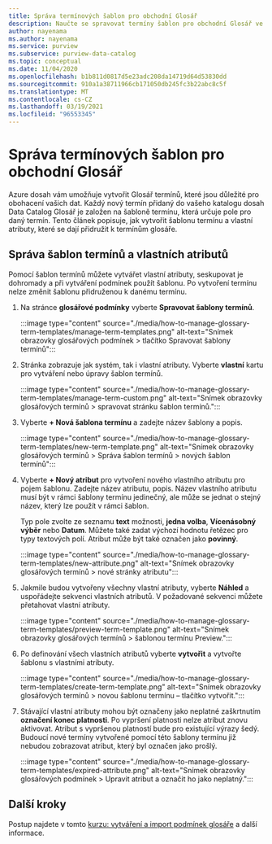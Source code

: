 ```yaml
---
title: Správa termínových šablon pro obchodní Glosář
description: Naučte se spravovat termíny šablon pro obchodní Glosář ve službě Azure dosah Data Catalog.
author: nayenama
ms.author: nayenama
ms.service: purview
ms.subservice: purview-data-catalog
ms.topic: conceptual
ms.date: 11/04/2020
ms.openlocfilehash: b1b811d0817d5e23adc208da14719d64d53830dd
ms.sourcegitcommit: 910a1a38711966cb171050db245fc3b22abc8c5f
ms.translationtype: MT
ms.contentlocale: cs-CZ
ms.lasthandoff: 03/19/2021
ms.locfileid: "96553345"
---
```

# <a name="how-to-manage-term-templates-for-business-glossary"></a>Správa termínových šablon pro obchodní Glosář

Azure dosah vám umožňuje vytvořit Glosář termínů, které jsou důležité pro obohacení vašich dat. Každý nový termín přidaný do vašeho katalogu dosah Data Catalog Glosář je založen na šabloně termínu, která určuje pole pro daný termín. Tento článek popisuje, jak vytvořit šablonu termínu a vlastní atributy, které se dají přidružit k termínům glosáře.

## <a name="manage-term-templates-and-custom-attributes"></a>Správa šablon termínů a vlastních atributů

Pomocí šablon termínů můžete vytvářet vlastní atributy, seskupovat je dohromady a při vytváření podmínek použít šablonu. Po vytvoření termínu nelze změnit šablonu přidruženou k danému termínu.

1. Na stránce **glosářové podmínky** vyberte **Spravovat šablony termínů**.

   :::image type="content" source="./media/how-to-manage-glossary-term-templates/manage-term-templates.png" alt-text="Snímek obrazovky glosářových podmínek > tlačítko Spravovat šablony termínů":::

2. Stránka zobrazuje jak systém, tak i vlastní atributy. Vyberte **vlastní** kartu pro vytváření nebo úpravy šablon termínů.

   :::image type="content" source="./media/how-to-manage-glossary-term-templates/manage-term-custom.png" alt-text="Snímek obrazovky glosářových termínů > spravovat stránku šablon termínů.":::

3. Vyberte **+ Nová šablona termínu** a zadejte název šablony a popis.

   :::image type="content" source="./media/how-to-manage-glossary-term-templates/new-term-template.png" alt-text="Snímek obrazovky glosářových termínů > Správa šablon termínů > nových šablon termínů":::

4. Vyberte **+ Nový atribut** pro vytvoření nového vlastního atributu pro pojem šablonu. Zadejte název atributu, popis. Název vlastního atributu musí být v rámci šablony termínu jedinečný, ale může se jednat o stejný název, který lze použít v rámci šablon.

   Typ pole zvolte ze seznamu **text** možnosti, **jedna volba**, **Vícenásobný výběr** nebo  **Datum**. Můžete také zadat výchozí hodnotu řetězec pro typy textových polí.  Atribut může být také označen jako **povinný**.

   :::image type="content" source="./media/how-to-manage-glossary-term-templates/new-attribute.png" alt-text="Snímek obrazovky glosářových termínů > nové stránky atributu":::

5. Jakmile budou vytvořeny všechny vlastní atributy, vyberte **Náhled** a uspořádejte sekvenci vlastních atributů. V požadované sekvenci můžete přetahovat vlastní atributy.

   :::image type="content" source="./media/how-to-manage-glossary-term-templates/preview-term-template.png" alt-text="Snímek obrazovky glosářových termínů > šablonou termínu Preview.":::

6. Po definování všech vlastních atributů vyberte **vytvořit** a vytvořte šablonu s vlastními atributy.

   :::image type="content" source="./media/how-to-manage-glossary-term-templates/create-term-template.png" alt-text="Snímek obrazovky glosářových termínů > novou šablonu termínu – tlačítko vytvořit.":::

7. Stávající vlastní atributy mohou být označeny jako neplatné zaškrtnutím **označení konec platnosti**. Po vypršení platnosti nelze atribut znovu aktivovat. Atribut s vypršenou platností bude pro existující výrazy šedý. Budoucí nové termíny vytvořené pomocí této šablony termínu již nebudou zobrazovat atribut, který byl označen jako prošlý.

   :::image type="content" source="./media/how-to-manage-glossary-term-templates/expired-attribute.png" alt-text="Snímek obrazovky glosářových podmínek > Upravit atribut a označit ho jako neplatný.":::

## <a name="next-steps"></a>Další kroky

Postup najdete v tomto [kurzu: vytváření a import podmínek glosáře](tutorial-import-create-glossary-terms.md) a další informace.
